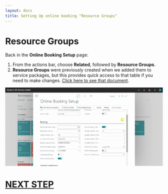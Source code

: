 ```yaml
---
layout: docs
title: Setting Up online booking "Resource Groups"
---
```


# Resource Groups
Back in the **Online Booking Setup** page:
1. From the actions bar, choose **Related**, followed by **Resource Groups**.
2. **Resource Groups** were previously created when we added them to service packages, but this provides quick access to that table if you need to make changes.
[Click here to see that document](garagehive-onlinebooking-service-packages.html).
 
![](media/garagehive-onlinebooking-resource-groups1.gif)


# [NEXT STEP](/docs/garagehive-onlinebooking-sets.html)